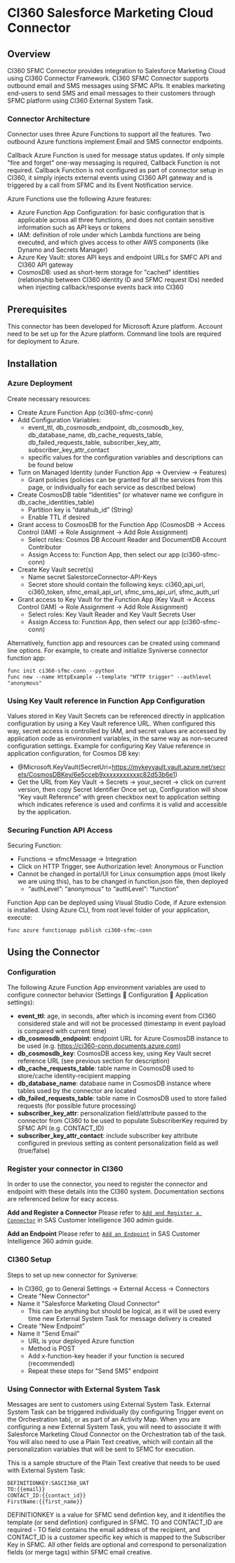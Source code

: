 # CI360 Salesforce Marketing Cloud Connector

## Overview

CI360 SFMC Connector provides integration to Salesforce Marketing Cloud using CI360 Connector Framework. CI360 SFMC Connector supports outbound email and SMS messages using SFMC APIs. It enables marketing end-users to send SMS and email messages to their customers through SFMC platform using CI360 External System Task.

### Connector Architecture

Connector uses three Azure Functions to support all the features. Two outbound Azure functions implement Email and SMS connector endpoints.

Callback Azure Function is used for message status updates. If only simple "fire and forget" one-way messaging is required, Callback Function is not required. Callback Function is not configured as part of connector setup in CI360, it simply injects external events using CI360 API gateway and is triggered by a call from SFMC and its Event Notification service.

Azure Functions use the following Azure features:
- Azure Function App Configuration: for basic configuration that is applicable across all three functions, and does not contain sensitive information such as API keys or tokens
- IAM: definition of role under which Lambda functions are being executed, and which gives access to other AWS components (like Dynamo and Secrets Manager)
- Azure Key Vault: stores API keys and endpoint URLs for SMFC API and CI360 API gateway
- CosmosDB: used as short-term storage for "cached" identities (relationship between CI360 identity ID and SFMC request IDs) needed when injecting callback/response events back into CI360

## Prerequisites

This connector has been developed for Microsoft Azure platform. Account need to be set up for the Azure platform.
Command line tools are required for deployment to Azure.

## Installation

### Azure Deployment

Create necessary resources:
- Create Azure Function App (ci360-sfmc-conn)
- Add Configuration Variables:
    - event_ttl, db_cosmosdb_endpoint, db_cosmosdb_key, db_database_name, db_cache_requests_table, db_failed_requests_table, subscriber_key_attr, subscriber_key_attr_contact
    - specific values for the configuration variables and descriptions can be found below
- Turn on Managed Identity (under Function App -> Overview -> Features)
    - Grant policies (policies can be granted for all the services from this page, or individually for each service as described below)
- Create CosmosDB table “Identities” (or whatever name we configure in db_cache_identities_table) 
    - Partition key is “datahub_id” (String)
    - Enable TTL if desired
- Grant access to CosmosDB for the Function App (CosmosDB -> Access Control (IAM) -> Role Assignment -> Add Role Assignment)
    - Select roles: Cosmos DB Account Reader and DocumentDB Account Contributor
    - Assign Access to: Function App, then select our app (ci360-sfmc-conn)
- Create Key Vault secret(s)
    - Name secret SalestorceConnector-API-Keys
    - Secret store should contain the following keys: ci360_api_url, ci360_token, sfmc_email_api_url, sfmc_sms_api_url, sfmc_auth_url
- Grant access to Key Vault for the Function App (Key Vault -> Access Control (IAM) -> Role Assignment -> Add Role Assignment)
    - Select roles: Key Vault Reader and Key Vault Secrets User
    - Assign Access to: Function App, then select our app (ci360-sfmc-conn)

Alternatively, function app and resources can be created using command line options. For example, to create and initialize Syniverse connector function app:
```
func init ci360-sfmc-conn --python
func new --name HttpExample --template "HTTP trigger" --authlevel "anonymous"
```

### Using Key Vault reference in Function App Configuration

Values stored in Key Vault Secrets can be referenced directly in application configuration by using a Key Vault reference URL. When configured this way, secret access is controlled by IAM, and secret values are accessed by application code as environment variables, in the same way as non-secured configuration settings.
Example for configuring Key Value reference in application configuration, for Cosmos DB key:
- @Microsoft.KeyVault(SecretUri=https://mykeyvault.vault.azure.net/secrets/CosmosDBKey/6e5cceb9xxxxxxxxxxxc82d53b6e1)
- Get the URL from Key Vault -> Secrets -> your_secret  -> click on current version, then copy Secret Identifier
Once set up, Configuration will show “Key vault Reference” with green checkbox next to application setting which indicates reference is used and confirms it is valid and accessible by the application. 


### Securing Function API Access

Securing Function:
- Functions -> sfmcMessage -> Integration
- Click on HTTP Trigger, see Authorization level: Anonymous or Function
- Cannot be changed in portal/UI for Linux consumption apps (most likely we are using this), has to be changed in function.json file, then deployed
    - “authLevel”: “anonymous” to “authLevel”: “function”

Function App can be deployed using Visual Studio Code, if Azure extension is installed. Using Azure CLI, from root level folder of your application, execute:
```
func azure functionapp publish ci360-sfmc-conn
```


## Using the Connector

### Configuration

The following Azure Function App environment variables are used to configure connector behavior (Settings  Configuration  Application settings):
- __event_ttl__: age, in seconds, after which is incoming event from CI360 considered stale and will not be processed (timestamp in event payload is compared with current time)
- __db_cosmosdb_endpoint__: endpoint URL for Azure CosmosDB instance to be used (e.g. https://ci360-conn.documents.azure.com)
- __db_cosmosdb_key__: CosmosDB access key, using Key Vault secret reference URL (see previous section for description)
- __db_cache_requests_table__: table name in CosmosDB used to store/cache identity-recipient mapping
- __db_database_name__: database name in CosmosDB instance where tables used by the connector are located
- __db_failed_requests_table__: table name in CosmosDB used to store failed requests (for possible future processing)
- __subscriber_key_attr__: personalization field/attribute passed to the connector from CI360 to be used to populate SubscriberKey required by SFMC API (e.g. CONTACT_ID)
- __subscriber_key_attr_contact__: include subscriber key attribute configured in previous setting as content personalization field as well (true/false)


### Register your connector in CI360

In order to use the connector, you need to register the connector and endpoint with these details into the CI360 system. Documentation sections are referenced below for eacy access.

**Add and Register a Connector**
Please refer to [`Add and Register a Connector`](https://go.documentation.sas.com/doc/en/cintcdc/production.a/cintag/ext-connectors-add.htm) in SAS Customer Intelligence 360 admin guide.

**Add an Endpoint**
Please refer to [`Add an Endpoint`](https://go.documentation.sas.com/doc/en/cintcdc/production.a/cintag/ext-connectors-add-endpoint.htm) in SAS Customer Intelligence 360 admin guide.


### CI360 Setup

Steps to set up new connector for Syniverse:
-   In CI360, go to General Settings -> External Access -> Connectors
-   Create "New Connector"
-   Name it "Salesforce Marketing Cloud Connector"
    -   This can be anything but should be logical, as it will be used every time new External System Task for message delivery is created
-   Create “New Endpoint”
-   Name it "Send Email"
    -   URL is your deployed Azure function
    -   Method is POST
    -   Add x-function-key header if your function is secured (recommended)
    -   Repeat these steps for "Send SMS" endpoint


### Using Connector with External System Task

Messages are sent to customers using External System Task. External System Task can be triggered individually (by configuring Trigger event on the Orchestration tab), or as part of an Activity Map. When you are configuring a new External System Task, you will need to associate it with Salesforce Marketing Cloud Connector on the Orchestration tab of the task. You will also need to use a Plain Text creative, which will contain all the personalization variables that will be sent to SFMC for execution.

This is a sample structure of the Plain Text creative that needs to be used with External System Task:
```
DEFINITIONKEY:SASCI360_UAT
TO:{{email}}
CONTACT_ID:{{contact_id}}
FirstName:{{first_name}}
```

DEFINITIONKEY is a value for SFMC send defintion key, and it identifies the template (or send defintion) configured in SFMC. TO and CONTACT_ID are required - TO field contains the email address of the recipient, and CONTACT_ID is a customer specific key which is mapped to the Subscriber Key in SFMC.
All other fields are optional and correspond to personalization fields (or merge tags) within SFMC email creative.


